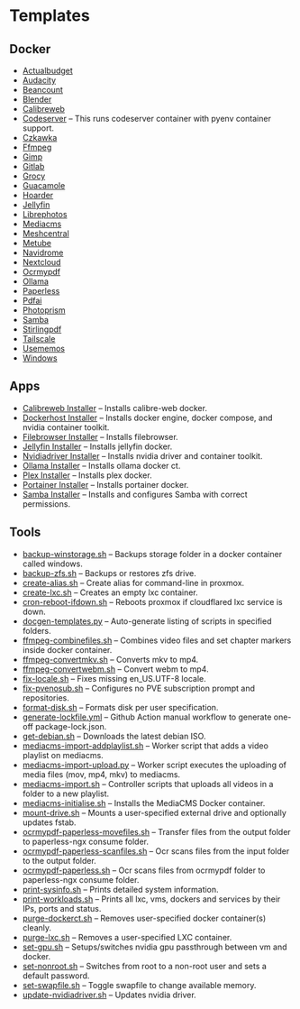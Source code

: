 # Templates

## Docker
- [Actualbudget](https://github.com/therepos/proxmox/blob/main/docker/actualbudget-docker-compose.yml)  
- [Audacity](https://github.com/therepos/proxmox/blob/main/docker/audacity-docker-compose.yml)  
- [Beancount](https://github.com/therepos/proxmox/blob/main/docker/beancount-docker-compose.yml)  
- [Blender](https://github.com/therepos/proxmox/blob/main/docker/blender-docker-compose.yml)  
- [Calibreweb](https://github.com/therepos/proxmox/blob/main/docker/calibreweb-docker-compose.yml)  
- [Codeserver](https://github.com/therepos/proxmox/blob/main/docker/codeserver-docker-compose.yml) – This runs codeserver container with pyenv container support.  
- [Czkawka](https://github.com/therepos/proxmox/blob/main/docker/czkawka-docker-compose.yml)  
- [Ffmpeg](https://github.com/therepos/proxmox/blob/main/docker/ffmpeg-docker-compose.yml)  
- [Gimp](https://github.com/therepos/proxmox/blob/main/docker/gimp-docker-compose.yml)  
- [Gitlab](https://github.com/therepos/proxmox/blob/main/docker/gitlab-docker-compose.yml)  
- [Grocy](https://github.com/therepos/proxmox/blob/main/docker/grocy-docker-compose.yml)  
- [Guacamole](https://github.com/therepos/proxmox/blob/main/docker/guacamole-docker-compose.yml)  
- [Hoarder](https://github.com/therepos/proxmox/blob/main/docker/hoarder-docker-compose.yml)  
- [Jellyfin](https://github.com/therepos/proxmox/blob/main/docker/jellyfin-docker-compose.yml)  
- [Librephotos](https://github.com/therepos/proxmox/blob/main/docker/librephotos-docker-compose.yml)  
- [Mediacms](https://github.com/therepos/proxmox/blob/main/docker/mediacms-docker-compose.yml)  
- [Meshcentral](https://github.com/therepos/proxmox/blob/main/docker/meshcentral-docker-compose.yml)  
- [Metube](https://github.com/therepos/proxmox/blob/main/docker/metube-docker-compose.yml)  
- [Navidrome](https://github.com/therepos/proxmox/blob/main/docker/navidrome-docker-compose.yml)  
- [Nextcloud](https://github.com/therepos/proxmox/blob/main/docker/nextcloud-docker-compose.yml)  
- [Ocrmypdf](https://github.com/therepos/proxmox/blob/main/docker/ocrmypdf-docker-compose.yml)  
- [Ollama](https://github.com/therepos/proxmox/blob/main/docker/ollama-docker-compose.yml)  
- [Paperless](https://github.com/therepos/proxmox/blob/main/docker/paperless-docker-compose.yml)  
- [Pdfai](https://github.com/therepos/proxmox/blob/main/docker/pdfai-docker-compose.yml)  
- [Photoprism](https://github.com/therepos/proxmox/blob/main/docker/photoprism-docker-compose.yml)  
- [Samba](https://github.com/therepos/proxmox/blob/main/docker/samba-docker-compose.yml)  
- [Stirlingpdf](https://github.com/therepos/proxmox/blob/main/docker/stirlingpdf-docker-compose.yml)  
- [Tailscale](https://github.com/therepos/proxmox/blob/main/docker/tailscale-docker-compose.yml)  
- [Usememos](https://github.com/therepos/proxmox/blob/main/docker/usememos-docker-compose.yml)  
- [Windows](https://github.com/therepos/proxmox/blob/main/docker/windows-docker-compose.yml)  

## Apps
- [Calibreweb Installer](https://github.com/therepos/proxmox/blob/main/apps/install-calibreweb.sh) – Installs calibre-web docker.  
- [Dockerhost Installer](https://github.com/therepos/proxmox/blob/main/apps/install-dockerhost.sh) – Installs docker engine, docker compose, and nvidia container toolkit.  
- [Filebrowser Installer](https://github.com/therepos/proxmox/blob/main/apps/install-filebrowser.sh) – Installs filebrowser.  
- [Jellyfin Installer](https://github.com/therepos/proxmox/blob/main/apps/install-jellyfin.sh) – Installs jellyfin docker.  
- [Nvidiadriver Installer](https://github.com/therepos/proxmox/blob/main/apps/install-nvidiadriver.sh) – Installs nvidia driver and container toolkit.  
- [Ollama Installer](https://github.com/therepos/proxmox/blob/main/apps/install-ollama.sh) – Installs ollama docker ct.  
- [Plex Installer](https://github.com/therepos/proxmox/blob/main/apps/install-plex.sh) – Installs plex docker.  
- [Portainer Installer](https://github.com/therepos/proxmox/blob/main/apps/install-portainer.sh) – Installs portainer docker.  
- [Samba Installer](https://github.com/therepos/proxmox/blob/main/apps/install-samba.sh) – Installs and configures Samba with correct permissions.  

## Tools
- [backup-winstorage.sh](https://github.com/therepos/proxmox/blob/main/tools/backup-winstorage.sh) – Backups storage folder in a docker container called windows.  
- [backup-zfs.sh](https://github.com/therepos/proxmox/blob/main/tools/backup-zfs.sh) – Backups or restores zfs drive.  
- [create-alias.sh](https://github.com/therepos/proxmox/blob/main/tools/create-alias.sh) – Create alias for command-line in proxmox.  
- [create-lxc.sh](https://github.com/therepos/proxmox/blob/main/tools/create-lxc.sh) – Creates an empty lxc container.  
- [cron-reboot-ifdown.sh](https://github.com/therepos/proxmox/blob/main/tools/cron-reboot-ifdown.sh) – Reboots proxmox if cloudflared lxc service is down.  
- [docgen-templates.py](https://github.com/therepos/proxmox/blob/main/tools/docgen-templates.py) – Auto-generate listing of scripts in specified folders.  
- [ffmpeg-combinefiles.sh](https://github.com/therepos/proxmox/blob/main/tools/ffmpeg-combinefiles.sh) – Combines video files and set chapter markers inside docker container.  
- [ffmpeg-convertmkv.sh](https://github.com/therepos/proxmox/blob/main/tools/ffmpeg-convertmkv.sh) – Converts mkv to mp4.  
- [ffmpeg-convertwebm.sh](https://github.com/therepos/proxmox/blob/main/tools/ffmpeg-convertwebm.sh) – Convert webm to mp4.  
- [fix-locale.sh](https://github.com/therepos/proxmox/blob/main/tools/fix-locale.sh) – Fixes missing en_US.UTF-8 locale.  
- [fix-pvenosub.sh](https://github.com/therepos/proxmox/blob/main/tools/fix-pvenosub.sh) – Configures no PVE subscription prompt and repositories.  
- [format-disk.sh](https://github.com/therepos/proxmox/blob/main/tools/format-disk.sh) – Formats disk per user specification.  
- [generate-lockfile.yml](https://github.com/therepos/proxmox/blob/main/tools/generate-lockfile.yml) – Github Action manual workflow to generate one-off package-lock.json.  
- [get-debian.sh](https://github.com/therepos/proxmox/blob/main/tools/get-debian.sh) – Downloads the latest debian ISO.  
- [mediacms-import-addplaylist.sh](https://github.com/therepos/proxmox/blob/main/tools/mediacms-import-addplaylist.sh) – Worker script that adds a video playlist on mediacms.  
- [mediacms-import-upload.py](https://github.com/therepos/proxmox/blob/main/tools/mediacms-import-upload.py) – Worker script executes the uploading of media files (mov, mp4, mkv) to mediacms.  
- [mediacms-import.sh](https://github.com/therepos/proxmox/blob/main/tools/mediacms-import.sh) – Controller scripts that uploads all videos in a folder to a new playlist.  
- [mediacms-initialise.sh](https://github.com/therepos/proxmox/blob/main/tools/mediacms-initialise.sh) – Installs the MediaCMS Docker container.  
- [mount-drive.sh](https://github.com/therepos/proxmox/blob/main/tools/mount-drive.sh) – Mounts a user-specified external drive and optionally updates fstab.  
- [ocrmypdf-paperless-movefiles.sh](https://github.com/therepos/proxmox/blob/main/tools/ocrmypdf-paperless-movefiles.sh) – Transfer files from the output folder to paperless-ngx consume folder.  
- [ocrmypdf-paperless-scanfiles.sh](https://github.com/therepos/proxmox/blob/main/tools/ocrmypdf-paperless-scanfiles.sh) – Ocr scans files from the input folder to the output folder.  
- [ocrmypdf-paperless.sh](https://github.com/therepos/proxmox/blob/main/tools/ocrmypdf-paperless.sh) – Ocr scans files from ocrmypdf folder to paperless-ngx consume folder.  
- [print-sysinfo.sh](https://github.com/therepos/proxmox/blob/main/tools/print-sysinfo.sh) – Prints detailed system information.  
- [print-workloads.sh](https://github.com/therepos/proxmox/blob/main/tools/print-workloads.sh) – Prints all lxc, vms, dockers and services by their IPs, ports and status.  
- [purge-dockerct.sh](https://github.com/therepos/proxmox/blob/main/tools/purge-dockerct.sh) – Removes user-specified docker container(s) cleanly.  
- [purge-lxc.sh](https://github.com/therepos/proxmox/blob/main/tools/purge-lxc.sh) – Removes a user-specified LXC container.  
- [set-gpu.sh](https://github.com/therepos/proxmox/blob/main/tools/set-gpu.sh) – Setups/switches nvidia gpu passthrough between vm and docker.  
- [set-nonroot.sh](https://github.com/therepos/proxmox/blob/main/tools/set-nonroot.sh) – Switches from root to a non-root user and sets a default password.  
- [set-swapfile.sh](https://github.com/therepos/proxmox/blob/main/tools/set-swapfile.sh) – Toggle swapfile to change available memory.  
- [update-nvidiadriver.sh](https://github.com/therepos/proxmox/blob/main/tools/update-nvidiadriver.sh) – Updates nvidia driver.  

